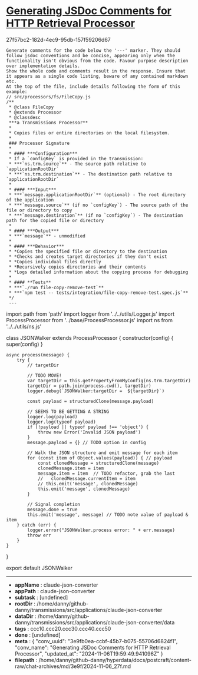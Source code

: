 # [Generating JSDoc Comments for HTTP Retrieval Processor](https://claude.ai/chat/3e9fb0ea-ccbf-45b7-b075-55706d6824f1)

27f57bc2-182d-4ec9-95db-157f59206d67

```prompt
Generate comments for the code below the '---' marker. They should follow jsdoc conventions and be concise, appearing only when the functionality isn't obvious from the code. Favour purpose description over implementation details.
Show the whole code and comments result in the response. Ensure that it appears as a single code listing, beware of any contained markdown etc.
At the top of the file, include details following the form of this example:
// src/processors/fs/FileCopy.js
/**
 * @class FileCopy
 * @extends Processor
 * @classdesc
 ***a Transmissions Processor**
 *
 * Copies files or entire directories on the local filesystem.
 *
 ### Processor Signature
 *
 * #### ***Configuration***
 * If a `configKey` is provided in the transmission:
 * ***`ns.trm.source`** - The source path relative to `applicationRootDir`
 * ***`ns.trm.destination`** - The destination path relative to `applicationRootDir`
 *
 * #### ***Input***
 * ***`message.applicationRootDir`** (optional) - The root directory of the application
 * ***`message.source`** (if no `configKey`) - The source path of the file or directory to copy
 * ***`message.destination`** (if no `configKey`) - The destination path for the copied file or directory
 *
 * #### ***Output***
 * ***`message`** - unmodified
 *
 * #### ***Behavior***
 * *Copies the specified file or directory to the destination
 * *Checks and creates target directories if they don't exist
 * *Copies individual files directly
 * *Recursively copies directories and their contents
 * *Logs detailed information about the copying process for debugging
 *
 * #### **Tests**
 * ***`./run file-copy-remove-test`**
 * ***`npm test -- tests/integration/file-copy-remove-test.spec.js`**
 */
 ---
```

import path from 'path'
import logger from '../../utils/Logger.js'
import ProcessProcessor from '../base/ProcessProcessor.js'
import ns from '../../utils/ns.js'

class JSONWalker extends ProcessProcessor {
    constructor(config) {
        super(config)
    }

    async process(message) {
        try {
            // targetDir

            // TODO MOVE!
            var targetDir = this.getPropertyFromMyConfig(ns.trm.targetDir)
            targetDir = path.join(process.cwd(), targetDir)
            logger.debug(`JSONWalker:targetDir =  ${targetDir}`)

            const payload = structuredClone(message.payload)

            // SEEMS TO BE GETTING A STRING
            logger.log(payload)
            logger.log(typeof payload)
            if (!payload || typeof payload !== 'object') {
                throw new Error('Invalid JSON payload')
            }
            message.payload = {} // TODO option in config

            // Walk the JSON structure and emit message for each item
            for (const item of Object.values(payload)) { // payload
                const clonedMessage = structuredClone(message)
                clonedMessage.item = item
                message.item = item  // TODO refactor, grab the last
                //   clonedMessage.currentItem = item
                // this.emit('message', clonedMessage)
                this.emit('message', clonedMessage)
            }

            // Signal completion
            message.done = true
            this.emit('message', message) // TODO note value of payload & item
        } catch (err) {
            logger.error("JSONWalker.process error: " + err.message)
            throw err
        }
    }
}

export default JSONWalker

---

* **appName** : claude-json-converter
* **appPath** : claude-json-converter
* **subtask** : [undefined]
* **rootDir** : /home/danny/github-danny/transmissions/src/applications/claude-json-converter
* **dataDir** : /home/danny/github-danny/transmissions/src/applications/claude-json-converter/data
* **tags** : ccc10.ccc20.ccc30.ccc40.ccc50
* **done** : [undefined]
* **meta** : {
  "conv_uuid": "3e9fb0ea-ccbf-45b7-b075-55706d6824f1",
  "conv_name": "Generating JSDoc Comments for HTTP Retrieval Processor",
  "updated_at": "2024-11-06T19:59:49.941096Z"
}
* **filepath** : /home/danny/github-danny/hyperdata/docs/postcraft/content-raw/chat-archives/md/3e9f/2024-11-06_27f.md
